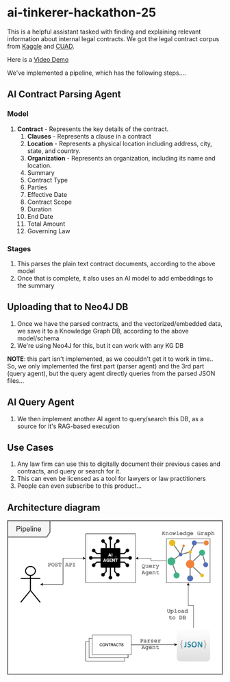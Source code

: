 # ai-tinkerer-hackathon-25

This is a helpful assistant tasked with finding and explaining relevant information about internal legal contracts. We got the legal contract corpus from [Kaggle](https://www.kaggle.com/datasets/konradb/atticus-open-contract-dataset-aok-beta) and [CUAD](https://www.atticusprojectai.org/cuad).

Here is a [Video Demo](https://drive.google.com/file/d/1HC_VNCspIrgrFR9360mJ-rhE5MhvfOgk/view?usp=sharing)

We've implemented a pipeline, which has the following steps....

## AI Contract Parsing Agent

### Model

1. **Contract** - Represents the key details of the contract.
    1. **Clauses** - Represents a clause in a contract
    2. **Location** - Represents a physical location including address, city, state, and country.
    3. **Organization** - Represents an organization, including its name and location.
    4. Summary
    5. Contract Type
    6. Parties
    7. Effective Date
    8. Contract Scope
    9. Duration
    10. End Date
    11. Total Amount
    12. Governing Law

### Stages

1. This parses the plain text contract documents, according to the above model
2. Once that is complete, it also uses an AI model to add embeddings to the summary

## Uploading that to Neo4J DB

1. Once we have the parsed contracts, and the vectorized/embedded data, we save it to a Knowledge Graph DB, according to the above model/schema
2. We're using Neo4J for this, but it can work with any KG DB

**NOTE**: this part isn't implemented, as we coouldn't get it to work in time.. So, we only implemented the first part (parser agent) and the 3rd part (query agent), but the query agent directly queries from the parsed JSON files...

## AI Query Agent

1. We then implement another AI agent to query/search this DB, as a source for it's RAG-based execution

## Use Cases

1. Any law firm can use this to digitally document their previous cases and contracts, and query or search for it.
2. This can even be licensed as a tool for lawyers or law practitioners
3. People can even subscribe to this product...

## Architecture diagram

![Pipeline Architecture](Pipeline.png)

